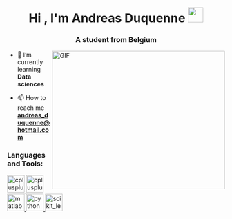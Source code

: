 <h1 align="center">Hi <!--<img src="https://media.giphy.com/media/hvRJCLFzcasrR4ia7z/giphy.gif" width="25px"> -->, I'm Andreas Duquenne
<!-- <img src="https://media.giphy.com/media/lp6ZqyHa5z3v9FasLj/giphy.gif" width="35px"> -->
<img src="https://media.giphy.com/media/h5oSMOkaaGhvPFv0Po/giphy.gif" width="35px">
</h1>
<h3 align="center">A student from Belgium</h3>

<!-- <img align="right" alt="GIF" src="https://media.giphy.com/media/Ll22OhMLAlVDb8UQWe/giphy.gif" width="400" height="320" /> -->
<img align="right" alt="GIF" src="https://media.giphy.com/media/L1KpkdbH8aEkXow8eV/giphy.gif" width="400" height="320" />
<!-- <img align="right" alt="GIF" src="https://media.giphy.com/media/LMt9638dO8dftAjtco/giphy.gif" width="200" height="170" /> -->

- 🌱 I’m currently learning **Data sciences**

- 📫 How to reach me **andreas_duquenne@hotmail.com**


<h3 align="left">Languages and Tools:</h3>
<p align="left">
<a href="https://www.w3schools.com/cpp/" target="_blank">
<img src="https://devicons.github.io/devicon/devicon.git/icons/cplusplus/cplusplus-original.svg" alt="cplusplus" width="40" height="40"/>
</a>

<a href="https://www.w3schools.com/java/" target="_blank">
<img src="https://simpleicons.org/icons/java.svg" alt="cplusplus" width="40" height="40"/>
</a> 
  
<a href="https://www.mathworks.com/" target="_blank"> 
<img src="https://raw.githubusercontent.com/simple-icons/simple-icons/master/icons/mathworks.svg" alt="matlab" width="40" height="40"/> 
</a> 

<a href="https://www.python.org" target="_blank"> 
<img src="https://devicons.github.io/devicon/devicon.git/icons/python/python-original.svg" alt="python" width="40" height="40"/> 
</a> 

<a href="https://scikit-learn.org/" target="_blank"> 
<img src="https://upload.wikimedia.org/wikipedia/commons/0/05/Scikit_learn_logo_small.svg" alt="scikit_learn" width="40" height="40"/> 
</a> 
</p>


